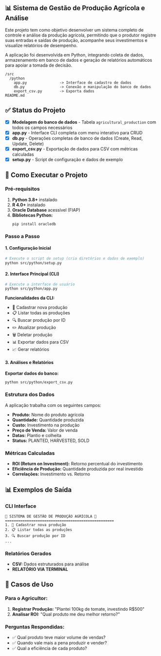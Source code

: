 ## 📊 Sistema de Gestão de Produção Agrícola e Análise

Este projeto tem como objetivo desenvolver um sistema completo de controle e análise da produção agrícola, permitindo que o produtor registre suas entradas e saídas de produção, acompanhe seus investimentos e visualize relatórios de desempenho.

A aplicação foi desenvolvida em Python, integrando coleta de dados, armazenamento em banco de dados e geração de relatórios automáticos para apoiar a tomada de decisão.

```
/src
  /python
    app.py               -> Interface de cadastro de dados
    db.py                -> Conexão e manipulação do banco de dados
    export_csv.py        -> Exporta dados
README.md
```

## ✅ Status do Projeto

- [x] **Modelagem do banco de dados** - Tabela `agricultural_production` com todos os campos necessários
- [x] **app.py** - Interface CLI completa com menu interativo para CRUD
- [x] **db.py** - Operações completas de banco de dados (Create, Read, Update, Delete)
- [x] **export_csv.py** - Exportação de dados para CSV com métricas calculadas
- [x] **setup.py** - Script de configuração e dados de exemplo

## 🚀 Como Executar o Projeto

### Pré-requisitos

1. **Python 3.8+** instalado
2. **R 4.0+** instalado
3. **Oracle Database** acessível (FIAP)
4. **Bibliotecas Python:**
   ```bash
   pip install oracledb
   ```

### Passo a Passo

#### 1. Configuração Inicial
```bash
# Execute o script de setup (cria diretórios e dados de exemplo)
python src/python/setup.py
```

#### 2. Interface Principal (CLI)
```bash
# Execute a interface de usuário
python src/python/app.py
```

**Funcionalidades da CLI:**
- 📝 Cadastrar nova produção
- 📋 Listar todas as produções
- 🔍 Buscar produção por ID
- ✏️ Atualizar produção
- 🗑️ Deletar produção
- 📊 Exportar dados para CSV
- 📈 Gerar relatórios

#### 3. Análises e Relatórios

**Exportar dados do banco:**
```bash
python src/python/export_csv.py
```

### Estrutura dos Dados

A aplicação trabalha com os seguintes campos:
- **Produto:** Nome do produto agrícola
- **Quantidade:** Quantidade produzida
- **Custo:** Investimento na produção
- **Preço de Venda:** Valor de venda
- **Datas:** Plantio e colheita
- **Status:** PLANTED, HARVESTED, SOLD

### Métricas Calculadas

- **ROI (Return on Investment):** Retorno percentual do investimento
- **Eficiência de Produção:** Quantidade produzida por real investido
- **Correlações:** Investimento vs. Retorno

## 📊 Exemplos de Saída

### CLI Interface
```
🌾 SISTEMA DE GESTÃO DE PRODUÇÃO AGRÍCOLA 🌾
==================================================
1. 📝 Cadastrar nova produção
2. 📋 Listar todas as produções
3. 🔍 Buscar produção por ID
...
```

### Relatórios Gerados
- **CSV:** Dados estruturados para análise
- **RELATÓRIO VIA TERMINAL**

## 🎯 Casos de Uso

### Para o Agricultor:
1. **Registrar Produção:** "Plantei 100kg de tomate, investindo R$500"
3. **Analisar ROI:** "Qual produto me deu melhor retorno?"

### Perguntas Respondidas:
- ✅ Qual produto teve maior volume de vendas?
- ✅ Quando vale mais a pena produzir e vender?
- ✅ Qual a eficiência de cada produto?